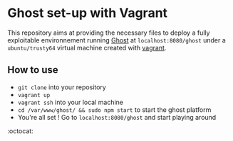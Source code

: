 # Ghost set-up with Vagrant

This repository aims at providing the necessary files to deploy a fully exploitable environnement running [Ghost](https://ghost.org/) at `localhost:8080/ghost` under a `ubuntu/trusty64` virtual machine created with [vagrant](https://www.vagrantup.com/).

## How to use

- `git clone` into your repository
- `vagrant up`
- `vagrant ssh` into your local machine
- `cd /var/www/ghost/ && sudo npm start` to start the ghost platform
- You're all set ! Go to `localhost:8080/ghost` and start playing around 

:octocat:
